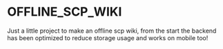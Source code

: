 # OFFLINE_SCP_WIKI
Just a little project to make an offline scp wiki, from the start the backend has been optimized to reduce storage usage and works on mobile too!
